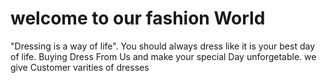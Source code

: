 # welcome to our fashion World

   "Dressing is a way of life". You should always dress like it is your best day of life. Buying Dress From Us and make your special Day unforgetable. we give Customer varities of dresses